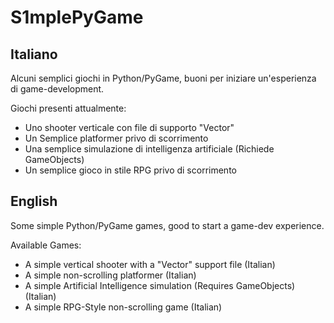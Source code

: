 S1mplePyGame
============

Italiano
--------

Alcuni semplici giochi in Python/PyGame, buoni per iniziare un'esperienza di game-development.

Giochi presenti attualmente:

- Uno shooter verticale con file di supporto "Vector"
- Un Semplice platformer privo di scorrimento
- Una semplice simulazione di intelligenza artificiale (Richiede GameObjects)
- Un semplice gioco in stile RPG privo di scorrimento

English
-------

Some simple Python/PyGame games, good to start a game-dev experience.

Available Games:

- A simple vertical shooter with a "Vector" support file (Italian)
- A simple non-scrolling platformer (Italian)
- A simple Artificial Intelligence simulation (Requires GameObjects) (Italian)
- A simple RPG-Style non-scrolling game (Italian)
